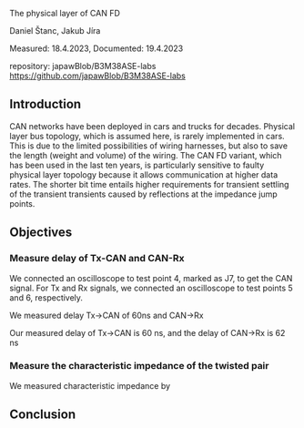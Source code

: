  The physical layer of CAN FD

  Daniel Štanc, Jakub Jíra

  Measured: 18.4.2023, Documented: 19.4.2023

  repository: japawBlob/B3M38ASE-labs https://github.com/japawBlob/B3M38ASE-labs

  ## Introduction

  CAN networks have been deployed in cars and trucks for decades. Physical layer bus topology, which
  is assumed here, is rarely implemented in cars. This is due to the limited possibilities of wiring
  harnesses, but also to save the length (weight and volume) of the wiring. The CAN FD variant,
  which has been used in the last ten years, is particularly sensitive to faulty physical layer
  topology because it allows communication at higher data rates. The shorter bit time entails higher
  requirements for transient settling of the transient transients caused by reflections at the
  impedance jump points.

  ## Objectives

  ### Measure delay of Tx-CAN and CAN-Rx

  We connected an oscilloscope to test point 4, marked as J7, to get the CAN signal. For Tx and Rx
  signals, we connected an oscilloscope to test points 5 and 6, respectively.

  We measured delay Tx->CAN of 60ns and CAN->Rx

  Our measured delay of Tx->CAN is 60 ns, and the delay of CAN->Rx is 62 ns

  ### Measure the characteristic impedance of the twisted pair

  We measured characteristic impedance by

  ## Conclusion